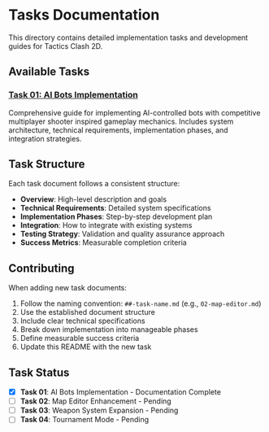 # Tasks Documentation

This directory contains detailed implementation tasks and development guides for Tactics Clash 2D.

## Available Tasks

### [Task 01: AI Bots Implementation](./01-ai-bots.md)
Comprehensive guide for implementing AI-controlled bots with competitive multiplayer shooter inspired gameplay mechanics. Includes system architecture, technical requirements, implementation phases, and integration strategies.

## Task Structure

Each task document follows a consistent structure:

- **Overview**: High-level description and goals
- **Technical Requirements**: Detailed system specifications
- **Implementation Phases**: Step-by-step development plan
- **Integration**: How to integrate with existing systems
- **Testing Strategy**: Validation and quality assurance approach
- **Success Metrics**: Measurable completion criteria

## Contributing

When adding new task documents:

1. Follow the naming convention: `##-task-name.md` (e.g., `02-map-editor.md`)
2. Use the established document structure
3. Include clear technical specifications
4. Break down implementation into manageable phases
5. Define measurable success criteria
6. Update this README with the new task

## Task Status

- [x] **Task 01**: AI Bots Implementation - Documentation Complete
- [ ] **Task 02**: Map Editor Enhancement - Pending
- [ ] **Task 03**: Weapon System Expansion - Pending
- [ ] **Task 04**: Tournament Mode - Pending